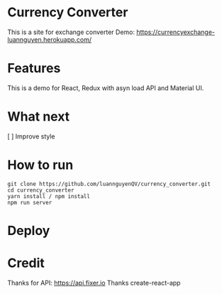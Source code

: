 # Currency Converter
This is a site for exchange converter
Demo: https://currencyexchange-luannguyen.herokuapp.com/

# Features
This is a demo for React, Redux with asyn load API and Material UI.

# What next
[ ] Improve style

# How to run
```
git clone https://github.com/luannguyenQV/currency_converter.git
cd currency_converter
yarn install / npm install
npm run server
```

# Deploy

# Credit
Thanks for API: https://api.fixer.io
Thanks create-react-app
